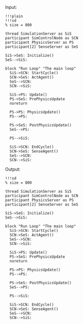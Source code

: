 Input:

    !!!plain
    !!!sd
    % size = 800

    thread SimulationServer as SiS
    participant SimControlNode as SCN
    participant PhysicsServer as PS
    participant[2] SenseServer as SeS

    SiS->SeS: Initialize()
    SeS-->SiS:

    block "Run Loop" "The main loop"
      SiS->SCN: StartCycle()
      SCN->SeS: ActAgent()
      SeS-->SCN:
      SCN-->SiS:

      SiS->PS: Update()
      PS->SeS: PrePhysicsUpdate
      noreturn

      PS->PS: PhysicsUpdate()
      PS-->PS:

      PS->SeS: PostPhysicsUpdate()
      SeS-->PS:

      PS-->SiS:

      SiS->SCN: EndCycle()
      SCN->SeS: SenseAgent()
      SeS-->SCN:
      SCN-->SiS:

Output:

    !!!sd
    % size = 800

    thread SimulationServer as SiS
    participant SimControlNode as SCN
    participant PhysicsServer as PS
    participant[2] SenseServer as SeS

    SiS->SeS: Initialize()
    SeS-->SiS:

    block "Run Loop" "The main loop"
      SiS->SCN: StartCycle()
      SCN->SeS: ActAgent()
      SeS-->SCN:
      SCN-->SiS:

      SiS->PS: Update()
      PS->SeS: PrePhysicsUpdate
      noreturn

      PS->PS: PhysicsUpdate()
      PS-->PS:

      PS->SeS: PostPhysicsUpdate()
      SeS-->PS:

      PS-->SiS:

      SiS->SCN: EndCycle()
      SCN->SeS: SenseAgent()
      SeS-->SCN:
      SCN-->SiS:
